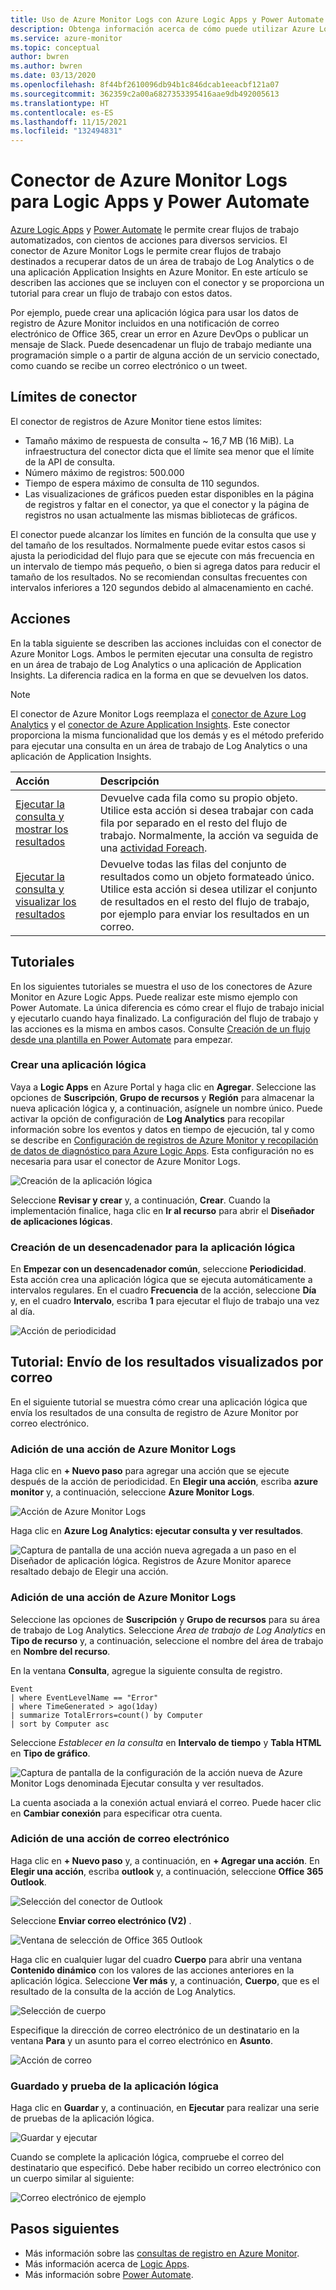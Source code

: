 ```yaml
---
title: Uso de Azure Monitor Logs con Azure Logic Apps y Power Automate
description: Obtenga información acerca de cómo puede utilizar Azure Logic Apps y Power Automate para automatizar rápidamente los procesos repetibles mediante el conector de Azure Monitor.
ms.service: azure-monitor
ms.topic: conceptual
author: bwren
ms.author: bwren
ms.date: 03/13/2020
ms.openlocfilehash: 8f44bf2610096db94b1c846dcab1eeacbf121a07
ms.sourcegitcommit: 362359c2a00a6827353395416aae9db492005613
ms.translationtype: HT
ms.contentlocale: es-ES
ms.lasthandoff: 11/15/2021
ms.locfileid: "132494831"
---
```

# <a name="azure-monitor-logs-connector-for-logic-apps-and-power-automate"></a>Conector de Azure Monitor Logs para Logic Apps y Power Automate
[Azure Logic Apps](../../logic-apps/index.yml) y [Power Automate](https://flow.microsoft.com) le permite crear flujos de trabajo automatizados, con cientos de acciones para diversos servicios. El conector de Azure Monitor Logs le permite crear flujos de trabajo destinados a recuperar datos de un área de trabajo de Log Analytics o de una aplicación Application Insights en Azure Monitor. En este artículo se describen las acciones que se incluyen con el conector y se proporciona un tutorial para crear un flujo de trabajo con estos datos.

Por ejemplo, puede crear una aplicación lógica para usar los datos de registro de Azure Monitor incluidos en una notificación de correo electrónico de Office 365, crear un error en Azure DevOps o publicar un mensaje de Slack.  Puede desencadenar un flujo de trabajo mediante una programación simple o a partir de alguna acción de un servicio conectado, como cuando se recibe un correo electrónico o un tweet. 

## <a name="connector-limits"></a>Límites de conector
El conector de registros de Azure Monitor tiene estos límites:
* Tamaño máximo de respuesta de consulta ~ 16,7 MB (16 MiB). La infraestructura del conector dicta que el límite sea menor que el límite de la API de consulta.
* Número máximo de registros: 500.000
* Tiempo de espera máximo de consulta de 110 segundos.
* Las visualizaciones de gráficos pueden estar disponibles en la página de registros y faltar en el conector, ya que el conector y la página de registros no usan actualmente las mismas bibliotecas de gráficos.

El conector puede alcanzar los límites en función de la consulta que use y del tamaño de los resultados. Normalmente puede evitar estos casos si ajusta la periodicidad del flujo para que se ejecute con más frecuencia en un intervalo de tiempo más pequeño, o bien si agrega datos para reducir el tamaño de los resultados. No se recomiendan consultas frecuentes con intervalos inferiores a 120 segundos debido al almacenamiento en caché.

## <a name="actions"></a>Acciones
En la tabla siguiente se describen las acciones incluidas con el conector de Azure Monitor Logs. Ambos le permiten ejecutar una consulta de registro en un área de trabajo de Log Analytics o una aplicación de Application Insights. La diferencia radica en la forma en que se devuelven los datos.

> [!NOTE]
> El conector de Azure Monitor Logs reemplaza el [conector de Azure Log Analytics](/connectors/azureloganalytics/) y el [conector de Azure Application Insights](/connectors/applicationinsights/). Este conector proporciona la misma funcionalidad que los demás y es el método preferido para ejecutar una consulta en un área de trabajo de Log Analytics o una aplicación de Application Insights.


| Acción | Descripción |
|:---|:---|
| [Ejecutar la consulta y mostrar los resultados](/connectors/azuremonitorlogs/#run-query-and-list-results) | Devuelve cada fila como su propio objeto. Utilice esta acción si desea trabajar con cada fila por separado en el resto del flujo de trabajo. Normalmente, la acción va seguida de una [actividad Foreach](../../logic-apps/logic-apps-control-flow-loops.md#foreach-loop). |
| [Ejecutar la consulta y visualizar los resultados](/connectors/azuremonitorlogs/#run-query-and-visualize-results) | Devuelve todas las filas del conjunto de resultados como un objeto formateado único. Utilice esta acción si desea utilizar el conjunto de resultados en el resto del flujo de trabajo, por ejemplo para enviar los resultados en un correo.  |

## <a name="walkthroughs"></a>Tutoriales
En los siguientes tutoriales se muestra el uso de los conectores de Azure Monitor en Azure Logic Apps. Puede realizar este mismo ejemplo con Power Automate. La única diferencia es cómo crear el flujo de trabajo inicial y ejecutarlo cuando haya finalizado. La configuración del flujo de trabajo y las acciones es la misma en ambos casos. Consulte [Creación de un flujo desde una plantilla en Power Automate](/power-automate/get-started-logic-template) para empezar.


### <a name="create-a-logic-app"></a>Crear una aplicación lógica

Vaya a **Logic Apps** en Azure Portal y haga clic en **Agregar**. Seleccione las opciones de **Suscripción**, **Grupo de recursos** y **Región** para almacenar la nueva aplicación lógica y, a continuación, asígnele un nombre único. Puede activar la opción de configuración de **Log Analytics** para recopilar información sobre los eventos y datos en tiempo de ejecución, tal y como se describe en [Configuración de registros de Azure Monitor y recopilación de datos de diagnóstico para Azure Logic Apps](../../logic-apps/monitor-logic-apps-log-analytics.md). Esta configuración no es necesaria para usar el conector de Azure Monitor Logs.

![Creación de la aplicación lógica](media/logicapp-flow-connector/create-logic-app.png)


Seleccione **Revisar y crear** y, a continuación, **Crear**. Cuando la implementación finalice, haga clic en **Ir al recurso** para abrir el **Diseñador de aplicaciones lógicas**.

### <a name="create-a-trigger-for-the-logic-app"></a>Creación de un desencadenador para la aplicación lógica
En **Empezar con un desencadenador común**, seleccione **Periodicidad**. Esta acción crea una aplicación lógica que se ejecuta automáticamente a intervalos regulares. En el cuadro **Frecuencia** de la acción, seleccione **Día** y, en el cuadro **Intervalo**, escriba **1** para ejecutar el flujo de trabajo una vez al día.

![Acción de periodicidad](media/logicapp-flow-connector/recurrence-action.png)

## <a name="walkthrough-mail-visualized-results"></a>Tutorial: Envío de los resultados visualizados por correo
En el siguiente tutorial se muestra cómo crear una aplicación lógica que envía los resultados de una consulta de registro de Azure Monitor por correo electrónico. 

### <a name="add-azure-monitor-logs-action"></a>Adición de una acción de Azure Monitor Logs
Haga clic en **+ Nuevo paso** para agregar una acción que se ejecute después de la acción de periodicidad. En **Elegir una acción**, escriba **azure monitor** y, a continuación, seleccione **Azure Monitor Logs**.

![Acción de Azure Monitor Logs](media/logicapp-flow-connector/select-azure-monitor-connector.png)

Haga clic en **Azure Log Analytics: ejecutar consulta y ver resultados**.

![Captura de pantalla de una acción nueva agregada a un paso en el Diseñador de aplicación lógica. Registros de Azure Monitor aparece resaltado debajo de Elegir una acción.](media/logicapp-flow-connector/select-query-action-visualize.png)


### <a name="add-azure-monitor-logs-action"></a>Adición de una acción de Azure Monitor Logs

Seleccione las opciones de **Suscripción** y **Grupo de recursos** para su área de trabajo de Log Analytics. Seleccione *Área de trabajo de Log Analytics* en **Tipo de recurso** y, a continuación, seleccione el nombre del área de trabajo en **Nombre del recurso**.

En la ventana **Consulta**, agregue la siguiente consulta de registro.  

```Kusto
Event
| where EventLevelName == "Error" 
| where TimeGenerated > ago(1day)
| summarize TotalErrors=count() by Computer
| sort by Computer asc   
```

Seleccione *Establecer en la consulta* en **Intervalo de tiempo** y **Tabla HTML** en **Tipo de gráfico**.
   
![Captura de pantalla de la configuración de la acción nueva de Azure Monitor Logs denominada Ejecutar consulta y ver resultados.](media/logicapp-flow-connector/run-query-visualize-action.png)

La cuenta asociada a la conexión actual enviará el correo. Puede hacer clic en **Cambiar conexión** para especificar otra cuenta.

### <a name="add-email-action"></a>Adición de una acción de correo electrónico

Haga clic en **+ Nuevo paso** y, a continuación, en **+ Agregar una acción**. En **Elegir una acción**, escriba **outlook** y, a continuación, seleccione **Office 365 Outlook**.

![Selección del conector de Outlook](media/logicapp-flow-connector/select-outlook-connector.png)

Seleccione **Enviar correo electrónico (V2)** .

![Ventana de selección de Office 365 Outlook](media/logicapp-flow-connector/select-mail-action.png)

Haga clic en cualquier lugar del cuadro **Cuerpo** para abrir una ventana **Contenido dinámico** con los valores de las acciones anteriores en la aplicación lógica. Seleccione **Ver más** y, a continuación, **Cuerpo**, que es el resultado de la consulta de la acción de Log Analytics.

![Selección de cuerpo](media/logicapp-flow-connector/select-body.png)

Especifique la dirección de correo electrónico de un destinatario en la ventana **Para** y un asunto para el correo electrónico en **Asunto**. 

![Acción de correo](media/logicapp-flow-connector/mail-action.png)


### <a name="save-and-test-your-logic-app"></a>Guardado y prueba de la aplicación lógica
Haga clic en **Guardar** y, a continuación, en **Ejecutar** para realizar una serie de pruebas de la aplicación lógica.

![Guardar y ejecutar](media/logicapp-flow-connector/save-run.png)


Cuando se complete la aplicación lógica, compruebe el correo del destinatario que especificó.  Debe haber recibido un correo electrónico con un cuerpo similar al siguiente:

![Correo electrónico de ejemplo](media/logicapp-flow-connector/sample-mail.png)



## <a name="next-steps"></a>Pasos siguientes

- Más información sobre las [consultas de registro en Azure Monitor](./log-query-overview.md).
- Más información acerca de [Logic Apps](../../logic-apps/index.yml).
- Más información sobre [Power Automate](https://flow.microsoft.com).
